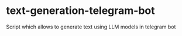 # text-generation-telegram-bot
Script which allows to generate text using LLM models in telegram bot

